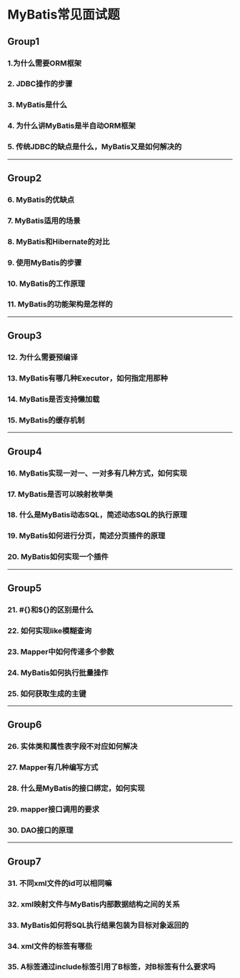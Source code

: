 # MyBatis常见面试题

## Group1

### 1.为什么需要ORM框架

### 2. JDBC操作的步骤

### 3. MyBatis是什么

### 4. 为什么讲MyBatis是半自动ORM框架

### 5. 传统JDBC的缺点是什么，MyBatis又是如何解决的

-------

## Group2

### 6. MyBatis的优缺点

### 7. MyBatis适用的场景

### 8. MyBatis和Hibernate的对比

### 9. 使用MyBatis的步骤

### 10. MyBatis的工作原理

### 11. MyBatis的功能架构是怎样的

----

## Group3

### 12. 为什么需要预编译

### 13. MyBatis有哪几种Executor，如何指定用那种

### 14. MyBatis是否支持懒加载

### 15. MyBatis的缓存机制

---

## Group4

### 16. MyBatis实现一对一、一对多有几种方式，如何实现

### 17. MyBatis是否可以映射枚举类

### 18. 什么是MyBatis动态SQL，简述动态SQL的执行原理

### 19. MyBatis如何进行分页，简述分页插件的原理

### 20. MyBatis如何实现一个插件

---

## Group5

### 21. #{}和${}的区别是什么

### 22. 如何实现like模糊查询

### 23. Mapper中如何传递多个参数

### 24. MyBatis如何执行批量操作

### 25. 如何获取生成的主键

---

## Group6

### 26. 实体类和属性表字段不对应如何解决

### 27. Mapper有几种编写方式

### 28. 什么是MyBatis的接口绑定，如何实现

### 29. mapper接口调用的要求

### 30. DAO接口的原理

---

## Group7

### 31. 不同xml文件的id可以相同嘛

### 32. xml映射文件与MyBatis内部数据结构之间的关系

### 33. MyBatis如何将SQL执行结果包装为目标对象返回的

### 34. xml文件的标签有哪些

### 35. A标签通过include标签引用了B标签，对B标签有什么要求吗